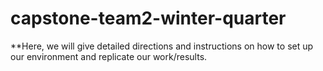 # capstone-team2-winter-quarter

**Here, we will give detailed directions and instructions on how to set up our environment and replicate our work/results.

